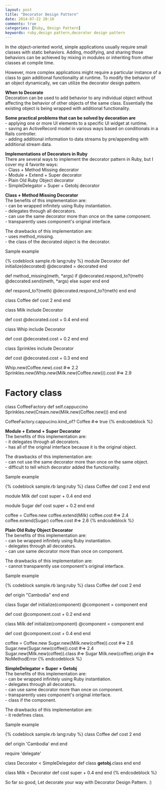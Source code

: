```yaml
---
layout: post
title: "Decorator Design Pattern"
date: 2014-07-22 20:10
comments: true
categories: [Ruby, Design Pattern]
keywords: ruby,design pattern,decorator design pattern
---
```


<p>
  In the object-oriented world, simple applications usually require small classes with static behaviors. Adding, modifying, and sharing those behaviors can be achieved by mixing in modules or inheriting from other classes at compile time.<br/>

</p>

<p>
  However, more complex applications might require a particular instance of a class to gain additional functionality at runtime. To modify the behavior of an object dynamically, we can utilize the decorator design pattern.<br/>
</p>

<p>
  <strong>When to Decorate</strong><br/>
  Decoration can be used to add behavior to any individual object without affecting the behavior of other objects of the same class. Essentially the existing object is being wrapped with additional functionality. 
</p>

<p>
  <strong>Some practical problems that can be solved by decoration are</strong><br/>
  - applying one or more UI elements to a specific UI widget at runtime.<br/>
  - saving an ActiveRecord model in various ways based on conditionals in a Rails controller.<br/>
  - adding additional information to data streams by pre/appending with additional stream data.<br/>
</p>

<p>
  <strong>Implementations of Decorators in Ruby</strong><br/>
  There are several ways to implement the decorator pattern in Ruby, but I cover my 4 favorite ways:<br/>
  - Class + Method Missing decorator<br/>
  - Module + Extend + Super decorator<br/>
  - Plain Old Ruby Object decorator<br/>
  - SimpleDelegator + Super + Getobj decorator<br/>
</p>

<p>
  <strong>Class + Method Missing Decorator</strong><br/>
  The benefits of this implementation are:<br/>
  - can be wrapped infinitely using Ruby instantiation.<br/>
  - delegates through all decorators.<br/>
  - can use the same decorator more than once on the same component.<br/>
  - transparently uses component's original interface.<br/>
</p>

<p>
  The drawbacks of this implementation are:<br/>
  - uses method_missing.<br/>
  - the class of the decorated object is the decorator.<br/>
</p>

<p>
  Sample example
</p>

{% codeblock sample.rb lang:ruby %}
module Decorator
  def initialize(decorated)
    @decorated = decorated
  end

  def method_missing(meth, *args)
    if @decorated.respond_to?(meth)
      @decorated.send(meth, *args)
    else
      super
    end
  end

  def respond_to?(meth)
    @decorated.respond_to?(meth)
  end
end

class Coffee
  def cost
    2
  end
end

class Milk
  include Decorator

  def cost
    @decorated.cost + 0.4
  end
end

class Whip
  include Decorator

  def cost 
    @decorated.cost + 0.2
  end
end

class Sprinkles
  include Decorator

  def cost
    @decorated.cost + 0.3
  end
end

Whip.new(Coffee.new).cost #=> 2.2
Sprinkles.new(Whip.new(Milk.new(Coffee.new))).cost #=> 2.9

# Factory class
class CoffeeFactory
  def self.cappuccino
    Sprinkles.new(Cream.new(Milk.new(Coffee.new)))
  end
end

CoffeeFactory.cappucino.kind_of? Coffee #=> true
{% endcodeblock %}

<p>
  <strong>Module + Extend + Super Decorator</strong><br/>
  The benefits of this implementation are:<br/>
  - it delegates through all decorators.<br/>
  - has all of the original interface because it is the original object.<br/>
</p>

<p>
  The drawbacks of this implementation are:<br/>
  - can not use the same decorator more than once on the same object.<br/>
  - difficult to tell which decorator added the functionality.<br/>
</p>

<p>
  Sample example
</p>

{% codeblock sample.rb lang:ruby %}
class Coffee
  def cost
    2
  end
end

module Milk
  def cost
    super + 0.4
  end
end

module Sugar
  def cost
    super + 0.2
  end
end

coffee = Coffee.new
coffee.extend(Milk)
coffee.cost   #=> 2.4
coffee.extend(Sugar)
coffee.cost   #=> 2.6
{% endcodeblock %}

<p>
  <strong>Plain Old Ruby Object Decorator</strong><br/>
  The benefits of this implementation are:<br/>
  - can be wrapped infinitely using Ruby instantiation.<br/>
  - delegates through all decorators.<br/>
  - can use same decorator more than once on component.<br/>
</p>

<p>
  The drawbacks of this implementation are:<br/>
  - cannot transparently use component's original interface.<br/>
</p>

<p>
  Sample example
</p>

{% codeblock sample.rb lang:ruby %}
class Coffee
  def cost
    2
  end

  def origin
    "Cambodia"
  end
end

class Sugar
  def initialize(component)
    @component = component
  end

  def cost
    @component.cost + 0.2
  end
end

class Milk
  def initialize(component)
    @component = component
  end

  def cost
    @component.cost + 0.4
  end
end

coffee = Coffee.new
Sugar.new(Milk.new(coffee)).cost  #=> 2.6
Sugar.new(Sugar.new(coffee)).cost #=> 2.4
Sugar.new(Milk.new(coffee)).class #=> Sugar
Milk.new(coffee).origin           #=> NoMethodError
{% endcodeblock %}

<p>
  <strong>SimpleDelegator + Super + Getobj</strong><br/>
  The benefits of this implementation are:<br/>
  - can be wrapped infinitely using Ruby instantiation.<br/>
  - delegates through all decorators.<br/>
  - can use same decorator more than once on component.<br/>
  - transparently uses component's original interface.<br/>
  - class if the component.<br/>
</p>

<p>
  The drawbacks of this implementation are:<br/>
  - it redefines class.<br/>
</p>

<p>
  Sample example
</p>

{% codeblock sample.rb lang:ruby %}
class Coffee
  def cost
    2
  end

  def origin
    'Cambodia'
  end
end

require 'delegate'

class Decorator < SimpleDelegator
  def class
    __getobj__.class
  end
end

class Milk < Decorator
  def cost
    super + 0.4
  end
end
{% endcodeblock %}

<p>
  So far so good, Let decorate your way with Decorator Design Pattern. :)
</p>